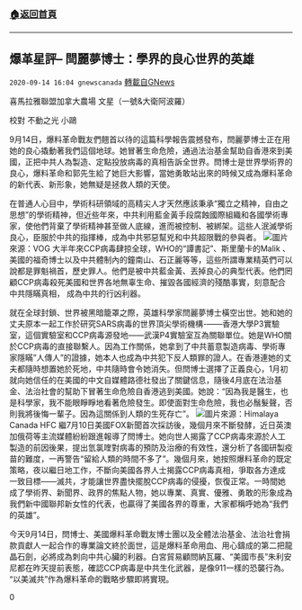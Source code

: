 ###  [:house:返回首頁](https://github.com/ourhimalayas/txt)
---

## 爆革星評&#8211; 閆麗夢博士：學界的良心世界的英雄
`2020-09-14 16:04 gnewscanada` [轉載自GNews](https://gnews.org/zh-hant/356044/)

喜馬拉雅聯盟加拿大農場 文星（一號&大衛阿波羅）

校對 不動之光 小鷗

9月14日，爆料革命戰友們翹首以待的這篇科學報告震撼發布，閆麗夢博士正在用她的良心撬動著我們這個地球。她冒著生命危險，通過法治基金幫助自香港來到美國，正把中共人為製造、定點投放病毒的真相告訴全世界。閆博士是世界學術界的良心，爆料革命和郭先生給了她巨大影響，當她勇敢站出來的時候又成為爆料革命的新代表、新形象，她無疑是拯救人類的天使。 

在普通人心目中，學術科研領域的高精尖人才天然應該秉承“獨立之精神，自由之思想”的學術精神，但近些年來，中共利用藍金黃手段腐蝕國際組織和各國學術專家，使他們背棄了學術精神甚至做人底線，進而被控制、被綁架。這些人泯滅學術良心，臣服於中共的指揮棒，成為中共邪惡幫兇和中共超限戰的參與者。
![](https://s3.amazonaws.com/gnews-media-offload/wp-content/uploads/2020/09/14155651/24_8.265.jpg)圖片來源：VOG 
大半年來CCP病毒肆掠全球，WHO的“譚書記”、斯里蘭卡的Malik 、美國的福奇博士以及中共體制內的鐘南山、石正麗等等，這些所謂專業精英們可以說都是罪魁禍首，歷史罪人。他們是被中共藍金黃、丟掉良心的典型代表。他們罔顧CCP病毒殺死美國和世界各地無辜生命、摧毀各國經濟的殘酷事實，刻意配合中共隱瞞真相， 成為中共的行凶利器。 

就在全球封鎖、世界被黑暗籠罩之際，英雄科學家閆麗夢博士橫空出世。她和她的丈夫原本一起工作於研究SARS病毒的世界頂尖學術機構-——香港大學P3實驗室，這個實驗室和CCP病毒源發地——武漢P4實驗室互為關聯單位。她是WHO關於CCP病毒的直接聯繫人。因為工作關係，她拿到了中共蓄意製造病毒、學術專家隱瞞”人傳人”的證據，她本人也成為中共犯下反人類罪的證人。在香港連她的丈夫都隨時想置她於死地，中共隨時會令她消失。但閆博士選擇了正義良心，1月初就向她信任的在美國的中文自媒體路德社發出了關鍵信息，隨後4月底在法治基金、法治社會的幫助下冒著生命危險自香港逃到美國。她說：“因為我是醫生，也是科學家，我不能眼睜睜地看著危險發生。即使面對生命危險，我也必鬚髮聲，否則我將後悔一輩子。因為這關係到人類的生死存亡”。
![](https://s3.amazonaws.com/gnews-media-offload/wp-content/uploads/2020/09/14155703/image0-18.png)圖片來源：Himalaya Canada HFC 
繼7月10日美國FOX新聞首次採訪後，幾個月來不斷發酵，近日英澳加俄荷等主流媒體紛紛跟進報導了閆博士。她向世人揭露了CCP病毒來源於人工製造的前因後果，提出氫氯喹對病毒的預防及治療的有效性，還分析了各國研製疫苗的難度，一再警告“留給人類的時間不多了”。幾個月來，她按照爆料革命的既定策略，夜以繼日地工作，不斷向美國各界人士揭露CCP病毒真相，爭取各方達成一致目標——滅共，才能讓世界盡快擺脫CCP病毒的侵擾，恢復正常。一時間她成了學術界、新聞界、政界的焦點人物，她以專業、真實、優雅、勇敢的形象成為我們新中國聯邦新女性的代表，也贏得了美國各界的尊重，大家都稱呼她為“我們的英雄”。

今天9月14日，閆博士、美國爆料革命戰友博士團以及全體法治基金、法治社會捐款貢獻人一起合作的專業論文終於面世，這是爆料革命用血、用心鑄成的第二把龍晶石劍，必將成為刺向中共心臟的利器。白宮貿易顧問納瓦羅、“美國市長”朱利安尼都在昨天提前表態，確認CCP病毒是中共生化武器，是像911一樣的恐襲行為。 “以美滅共”作為爆料革命的戰略步驟即將實現。

0
